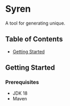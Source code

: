 # Syren

A tool for generating unique.

## Table of Contents

- [Getting Started](#getting-started)

## Getting Started

### Prerequisites

- JDK 18
- Maven




